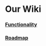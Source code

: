 # Our Wiki
### [Functionality](https://github.com/MostafaH04/6-DOF-ARM/wiki/6%E2%80%90DOFenshmirtz:-Functionality)
### [Roadmap](https://github.com/MostafaH04/6-DOF-ARM/wiki/6%E2%80%90DOFenshmirtz:-Roadmap-&-Gallery)
